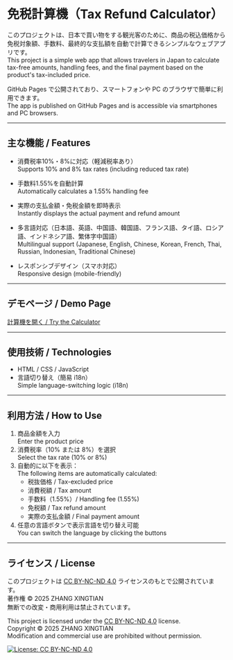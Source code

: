 # 免税計算機（Tax Refund Calculator）

このプロジェクトは、日本で買い物をする観光客のために、商品の税込価格から免税対象額、手数料、最終的な支払額を自動で計算できるシンプルなウェブアプリです。  
This project is a simple web app that allows travelers in Japan to calculate tax-free amounts, handling fees, and the final payment based on the product's tax-included price.

GitHub Pages で公開されており、スマートフォンや PC のブラウザで簡単に利用できます。  
The app is published on GitHub Pages and is accessible via smartphones and PC browsers.

---

## 主な機能 / Features

- 消費税率10%・8%に対応（軽減税率あり）  
  Supports 10% and 8% tax rates (including reduced tax rate)

- 手数料1.55%を自動計算  
  Automatically calculates a 1.55% handling fee

- 実際の支払金額・免税金額を即時表示  
  Instantly displays the actual payment and refund amount

- 多言語対応（日本語、英語、中国語、韓国語、フランス語、タイ語、ロシア語、インドネシア語、繁体字中国語）  
  Multilingual support (Japanese, English, Chinese, Korean, French, Thai, Russian, Indonesian, Traditional Chinese)

- レスポンシブデザイン（スマホ対応）  
  Responsive design (mobile-friendly)

---

## デモページ / Demo Page

[計算機を開く / Try the Calculator](https://gyoannz.github.io/Tax_refund_calc/)

---

## 使用技術 / Technologies

- HTML / CSS / JavaScript  
- 言語切り替え（簡易 i18n）  
  Simple language-switching logic (i18n)

---

## 利用方法 / How to Use

1. 商品金額を入力  
   Enter the product price  
2. 消費税率（10% または 8%）を選択  
   Select the tax rate (10% or 8%)  
3. 自動的に以下を表示：  
   The following items are automatically calculated:
   - 税抜価格 / Tax-excluded price  
   - 消費税額 / Tax amount  
   - 手数料（1.55%）/ Handling fee (1.55%)  
   - 免税額 / Tax refund amount  
   - 実際の支払金額 / Final payment amount  
4. 任意の言語ボタンで表示言語を切り替え可能  
   You can switch the language by clicking the buttons

---

## ライセンス / License

このプロジェクトは [CC BY-NC-ND 4.0](https://creativecommons.org/licenses/by-nc-nd/4.0/deed.ja) ライセンスのもとで公開されています。  
著作権 © 2025 ZHANG XINGTIAN  
無断での改変・商用利用は禁止されています。  

This project is licensed under the [CC BY-NC-ND 4.0](https://creativecommons.org/licenses/by-nc-nd/4.0/) license.  
Copyright © 2025 ZHANG XINGTIAN  
Modification and commercial use are prohibited without permission.

[![License: CC BY-NC-ND 4.0](https://licensebuttons.net/l/by-nc-nd/4.0/88x31.png)](https://creativecommons.org/licenses/by-nc-nd/4.0/)
